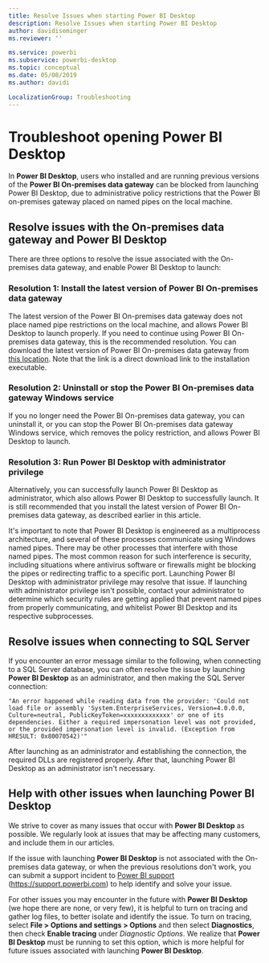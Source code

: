 ```yaml
---
title: Resolve Issues when starting Power BI Desktop
description: Resolve Issues when starting Power BI Desktop
author: davidiseminger
ms.reviewer: ''

ms.service: powerbi
ms.subservice: powerbi-desktop
ms.topic: conceptual
ms.date: 05/08/2019
ms.author: davidi

LocalizationGroup: Troubleshooting
---
```

# Troubleshoot opening Power BI Desktop
In **Power BI Desktop**, users who installed and are running previous versions of the **Power BI On-premises data gateway** can be blocked from launching Power BI Desktop, due to administrative policy restrictions that the Power BI on-premises gateway placed on named pipes on the local machine. 

## Resolve issues with the On-premises data gateway and Power BI Desktop
There are three options to resolve the issue associated with the On-premises data gateway, and enable Power BI Desktop to launch:

### Resolution 1: Install the latest version of Power BI On-premises data gateway
The latest version of the Power BI On-premises data gateway does not place named pipe restrictions on the local machine, and allows Power BI Desktop to launch properly. If you need to continue using Power BI On-premises data gateway, this is the recommended resolution. You can download the latest version of Power BI On-premises data gateway from [this location](https://go.microsoft.com/fwlink/?LinkId=698863). Note that the link is a direct download link to the installation executable.

### Resolution 2: Uninstall or stop the Power BI On-premises data gateway Windows service
If you no longer need the Power BI On-premises data gateway, you can uninstall it, or you can stop the Power BI On-premises data gateway Windows service, which removes the policy restriction, and allows Power BI Desktop to launch.

### Resolution 3: Run Power BI Desktop with administrator privilege
Alternatively, you can successfully launch Power BI Desktop as administrator, which also allows Power BI Desktop to successfully launch. It is still recommended that you install the latest version of Power BI On-premises data gateway, as described earlier in this article.

It's important to note that Power BI Desktop is engineered as a multiprocess architecture, and several of these processes communicate using Windows named pipes. There may be other processes that interfere with those named pipes. The most common reason for such interference is security, including situations where antivirus software or firewalls might be blocking the pipes or redirecting traffic to a specific port. Launching Power BI Desktop with administrator privilege may resolve that issue. If launching with administrator privilege isn't possible, contact your administrator to determine which security rules are getting applied that prevent named pipes from properly communicating, and whitelist Power BI Desktop and its respective subprocesses.

## Resolve issues when connecting to SQL Server
If you encounter an error message similar to the following, when connecting to a SQL Server database, you can often resolve the issue by launching **Power BI Desktop** as an administrator, and then making the SQL Server connection:

    "An error happened while reading data from the provider: 'Could not load file or assembly 'System.EnterpriseServices, Version=4.0.0.0, Culture=neutral, PublicKeyToken=xxxxxxxxxxxxx' or one of its dependencies. Either a required impersonation level was not provided, or the provided impersonation level is invalid. (Exception from HRESULT: 0x80070542)'"

After launching as an administrator and establishing the connection, the required DLLs are registered properly. After that, launching Power BI Desktop as an administrator isn't necessary.

## Help with other issues when launching Power BI Desktop
We strive to cover as many issues that occur with **Power BI Desktop** as possible. We regularly look at issues that may be affecting many customers, and include them in our articles.

If the issue with launching **Power BI Desktop** is not associated with the On-premises data gateway, or when the previous resolutions don't work, you can submit a support incident to [Power BI support](https://support.powerbi.com) (https://support.powerbi.com) to help identify and solve your issue.

For other issues you may encounter in the future with **Power BI Desktop** (we hope there are none, or very few), it is helpful to turn on tracing and gather log files, to better isolate and identify the issue. To turn on tracing, select **File > Options and settings > Options** and then select **Diagnostics**, then check **Enable tracing** under *Diagnostic Options*. We realize that **Power BI Desktop** must be running to set this option, which is more helpful for future issues associated with launching **Power BI Desktop**.


